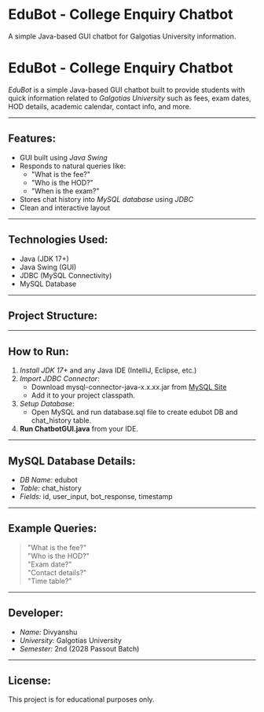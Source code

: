 # EduBot - College Enquiry Chatbot

A simple Java-based GUI chatbot for Galgotias University information.


# EduBot - College Enquiry Chatbot

*EduBot* is a simple Java-based GUI chatbot built to provide students with quick information related to *Galgotias University* such as fees, exam dates, HOD details, academic calendar, contact info, and more.

---

## Features:
- GUI built using *Java Swing*
- Responds to natural queries like:
  - "What is the fee?"
  - "Who is the HOD?"
  - "When is the exam?"
- Stores chat history into *MySQL database* using *JDBC*
- Clean and interactive layout

---

## Technologies Used:
- Java (JDK 17+)
- Java Swing (GUI)
- JDBC (MySQL Connectivity)
- MySQL Database

---

## Project Structure:

---

## How to Run:

1. *Install JDK 17+* and any Java IDE (IntelliJ, Eclipse, etc.)
2. *Import JDBC Connector*:
   - Download mysql-connector-java-x.x.xx.jar from [MySQL Site](https://dev.mysql.com/downloads/connector/j/)
   - Add it to your project classpath.
3. *Setup Database*:
   - Open MySQL and run database.sql file to create edubot DB and chat_history table.
4. **Run ChatbotGUI.java** from your IDE.

---

## MySQL Database Details:
- *DB Name:* edubot
- *Table:* chat_history
- *Fields:* id, user_input, bot_response, timestamp

---

## Example Queries:
> "What is the fee?"  
> "Who is the HOD?"  
> "Exam date?"  
> "Contact details?"  
> "Time table?"

---

## Developer:
- *Name:* Divyanshu  
- *University:* Galgotias University  
- *Semester:* 2nd (2028 Passout Batch)

---

## License:
This project is for educational purposes only.